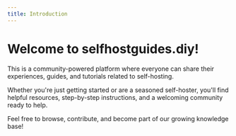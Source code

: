 ```yaml
---
title: Introduction
---
```


# Welcome to selfhostguides.diy!

This is a community-powered platform where everyone can share their experiences, guides, and tutorials related to self-hosting.

Whether you're just getting started or are a seasoned self-hoster, you'll find helpful resources, step-by-step instructions, and a welcoming community ready to help.

Feel free to browse, contribute, and become part of our growing knowledge base!